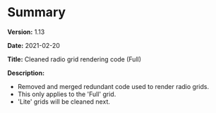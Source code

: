 # Summary

**Version:** 1.13

**Date:** 2021-02-20

**Title:** Cleaned radio grid rendering code (Full)

**Description:**

* Removed and merged redundant code used to render radio grids.
* This only applies to the 'Full' grid.
* 'Lite' grids will be cleaned next.